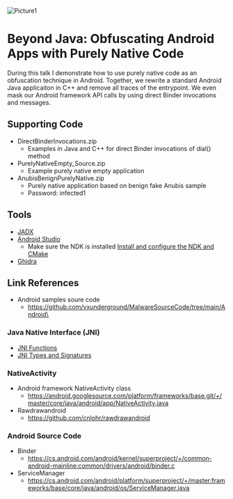![Picture1](https://github.com/LaurieWired/AndroidPurelyNative_Troopers23/assets/123765654/fd7fd7ac-735a-4fcf-89cc-1d8a869b81d0)

# Beyond Java: Obfuscating Android Apps with Purely Native Code
During this talk I demonstrate how to use purely native code as an obfuscation technique in Android. Together, we rewrite a standard Android Java applicaiton in C++ and remove all traces of the entrypoint. We even mask our Android framework API calls by using direct Binder invocations and messages.

## Supporting Code
- DirectBinderInvocations.zip
  - Examples in Java and C++ for direct Binder invocations of dial() method
- PurelyNativeEmpty_Source.zip
  - Example purely native empty application
- AnubisBenignPurelyNative.zip
  - Purely native application based on benign fake Anubis sample
  - Password: infected1

## Tools
- [JADX](https://github.com/skylot/jadx)
- [Android Studio](https://developer.android.com/studio)
  - Make sure the NDK is installed [Install and configure the NDK and CMake](https://developer.android.com/studio/projects/install-ndk)
- [Ghidra](https://ghidra-sre.org/)

## Link References
- Android samples soure code
  - https://github.com/vxunderground/MalwareSourceCode/tree/main/Android\

### Java Native Interface (JNI)
- [JNI Functions](https://docs.oracle.com/javase/7/docs/technotes/guides/jni/spec/functions.html)
- [JNI Types and Signatures](https://docs.oracle.com/javase/8/docs/technotes/guides/jni/spec/types.html#type_signatures)

### NativeActivity
- Android framework NativeActivity class
  - https://android.googlesource.com/platform/frameworks/base.git/+/master/core/java/android/app/NativeActivity.java 
- Rawdrawandroid
  - https://github.com/cnlohr/rawdrawandroid

### Android Source Code
- Binder
  - https://cs.android.com/android/kernel/superproject/+/common-android-mainline:common/drivers/android/binder.c 
- ServiceManager
  - https://cs.android.com/android/platform/superproject/+/master:frameworks/base/core/java/android/os/ServiceManager.java
